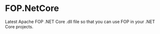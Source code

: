 # FOP.NetCore
Latest Apache FOP .NET Core .dll file so that you can use FOP in your .NET Core projects.
